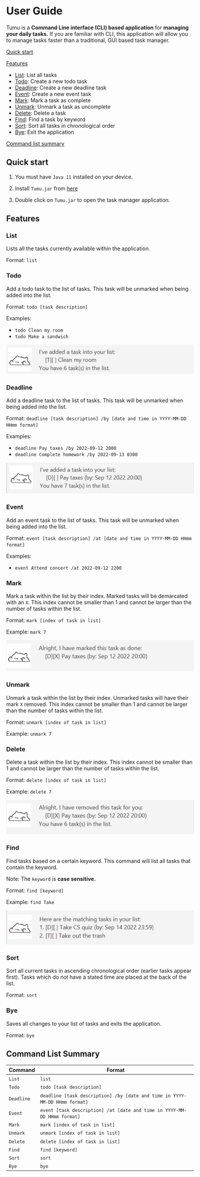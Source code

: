 # User Guide

Tumu is a **Command Line interface (CLI) based application** for 
**managing your daily tasks.** 
If you are familiar with CLI, this application will allow you to manage tasks 
faster than a traditional, GUI based task manager.

[Quick start](#quick-start)

[Features](#features)

- [List](#list): List all tasks
- [Todo](#todo): Create a new todo task
- [Deadline](#deadline): Create a new deadline task
- [Event](#event): Create a new event task
- [Mark](#mark): Mark a task as complete
- [Unmark](#unmark): Unmark a task as uncomplete
- [Delete](#delete): Delete a task
- [Find](#find): Find a task by keyword
- [Sort](#sort): Sort all tasks in chronological order
- [Bye](#bye): Exit the application

[Command list summary](#command-list-summary)

## Quick start
1. You must have `Java 11` installed on your device.


2. Install `Tumu.jar` from [here](https://github.com/autumn-sonata/ip/releases)


3. Double click on `Tumu.jar` to open the task manager application.

## Features 

### List

Lists all the tasks currently available within the application.

Format: `list`

### Todo

Add a todo task to the list of tasks. This task will be unmarked when being added into
the list.

Format: `todo [task description]`

Examples:

- `todo Clean my room`
- `todo Make a sandwich`

![Todo task image](TodoTask.png)

### Deadline

Add a deadline task to the list of tasks. This task will be unmarked when being added
into the list.

Format: `deadline [task description] /by [date and time in YYYY-MM-DD HHmm format]`

Examples:

- `deadline Pay taxes /by 2022-09-12 2000`
- `deadline Complete homework /by 2022-09-13 0300`

![Deadline task image](DeadlineTask.png)

### Event

Add an event task to the list of tasks. This task will be unmarked when being added
into the list.

Format: `event [task description] /at [date and time in YYYY-MM-DD HHmm format]`

Examples:

- `event Attend concert /at 2022-09-12 2200`

### Mark

Mark a task within the list by their index. Marked tasks will be demarcated with an `X`.
This index cannot be smaller than 1
and cannot be larger than the number of tasks within the list.

Format: `mark [index of task in list]`

Example: `mark 7`

![Mark task image](MarkTask.png)

### Unmark

Unmark a task within the list by their index. Unmarked tasks will have their 
mark `X` removed. This index cannot be smaller than 1
and cannot be larger than the number of tasks within the list.

Format: `unmark [index of task in list]`

Example: `unmark 7`

### Delete

Delete a task within the list by their index. This index cannot be smaller than 1
and cannot be larger than the number of tasks within the list.

Format: `delete [index of task in list]`

Example: `delete 7`

![Delete task image](DeleteTask.png)

### Find

Find tasks based on a certain keyword. This command will list all tasks that contain
the keyword.

Note: The `keyword` is **case sensitive.**

Format: `find [keyword]`

Example: `find Take`

![Find task image](FindTask.png)

### Sort

Sort all current tasks in ascending chronological order (earlier tasks appear first).
Tasks which do not have a stated time are placed at the back of the list.

Format: `sort`

### Bye

Saves all changes to your list of tasks and exits the application.

Format: `bye`

## Command List Summary

| Command    |       Format        |
|------------|----------------------|
| `List`     | `list`               | 
| `Todo`     | `todo [task description]` |
| `Deadline` | `deadline [task description] /by [date and time in YYYY-MM-DD HHmm format]`|
| `Event`    | `event [task description] /at [date and time in YYYY-MM-DD HHmm format]`
| `Mark`     | `mark [index of task in list]` |
| `Unmark`   | `unmark [index of task in list]` |
| `Delete`   | `delete [index of task in list]` | 
| `Find`     | `find [keyword]` |
| `Sort`     | `sort` |
| `Bye`      | `bye`  |